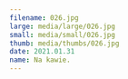 ```yaml
---
filename: 026.jpg
large: media/large/026.jpg
small: media/small/026.jpg
thumb: media/thumbs/026.jpg
date: 2021.01.31
name: Na kawie.
---
```

